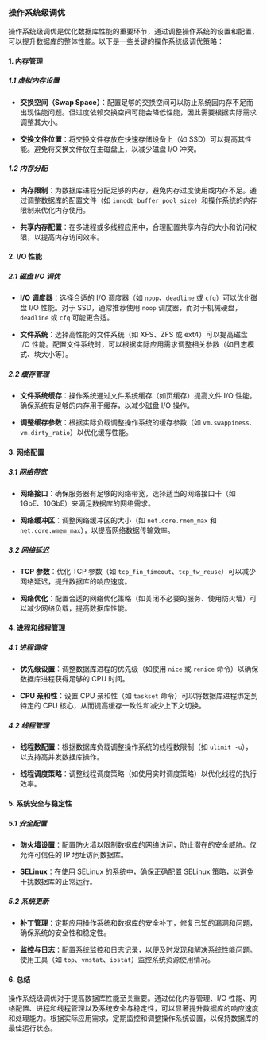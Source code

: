 ### 操作系统级调优

操作系统级调优是优化数据库性能的重要环节，通过调整操作系统的设置和配置，可以提升数据库的整体性能。以下是一些关键的操作系统级调优策略：

#### 1. **内存管理**

##### 1.1 **虚拟内存设置**

- **交换空间（Swap Space）**：配置足够的交换空间可以防止系统因内存不足而出现性能问题。但过度依赖交换空间可能会降低性能，因此需要根据实际需求调整其大小。

- **交换文件位置**：将交换文件存放在快速存储设备上（如 SSD）可以提高其性能。避免将交换文件放在主磁盘上，以减少磁盘 I/O 冲突。

##### 1.2 **内存分配**

- **内存限制**：为数据库进程分配足够的内存，避免内存过度使用或内存不足。通过调整数据库的配置文件（如 `innodb_buffer_pool_size`）和操作系统的内存限制来优化内存使用。

- **共享内存配置**：在多进程或多线程应用中，合理配置共享内存的大小和访问权限，以提高内存访问效率。

#### 2. **I/O 性能**

##### 2.1 **磁盘 I/O 调优**

- **I/O 调度器**：选择合适的 I/O 调度器（如 `noop`、`deadline` 或 `cfq`）可以优化磁盘 I/O 性能。对于 SSD，通常推荐使用 `noop` 调度器，而对于机械硬盘，`deadline` 或 `cfq` 可能更合适。

- **文件系统**：选择高性能的文件系统（如 XFS、ZFS 或 ext4）可以提高磁盘 I/O 性能。配置文件系统时，可以根据实际应用需求调整相关参数（如日志模式、块大小等）。

##### 2.2 **缓存管理**

- **文件系统缓存**：操作系统通过文件系统缓存（如页缓存）提高文件 I/O 性能。确保系统有足够的内存用于缓存，以减少磁盘 I/O 操作。

- **调整缓存参数**：根据实际负载调整操作系统的缓存参数（如 `vm.swappiness`、`vm.dirty_ratio`）以优化缓存性能。

#### 3. **网络配置**

##### 3.1 **网络带宽**

- **网络接口**：确保服务器有足够的网络带宽，选择适当的网络接口卡（如 1GbE、10GbE）来满足数据库的网络需求。

- **网络缓冲区**：调整网络缓冲区的大小（如 `net.core.rmem_max` 和 `net.core.wmem_max`），以提高网络数据传输效率。

##### 3.2 **网络延迟**

- **TCP 参数**：优化 TCP 参数（如 `tcp_fin_timeout`、`tcp_tw_reuse`）可以减少网络延迟，提升数据库的响应速度。

- **网络优化**：配置合适的网络优化策略（如关闭不必要的服务、使用防火墙）可以减少网络负载，提高数据库性能。

#### 4. **进程和线程管理**

##### 4.1 **进程调度**

- **优先级设置**：调整数据库进程的优先级（如使用 `nice` 或 `renice` 命令）以确保数据库进程获得足够的 CPU 时间。

- **CPU 亲和性**：设置 CPU 亲和性（如 `taskset` 命令）可以将数据库进程绑定到特定的 CPU 核心，从而提高缓存一致性和减少上下文切换。

##### 4.2 **线程管理**

- **线程数配置**：根据数据库负载调整操作系统的线程数限制（如 `ulimit -u`），以支持高并发数据库操作。

- **线程调度策略**：调整线程调度策略（如使用实时调度策略）以优化线程的执行效率。

#### 5. **系统安全与稳定性**

##### 5.1 **安全配置**

- **防火墙设置**：配置防火墙以限制数据库的网络访问，防止潜在的安全威胁。仅允许可信任的 IP 地址访问数据库。

- **SELinux**：在使用 SELinux 的系统中，确保正确配置 SELinux 策略，以避免干扰数据库的正常运行。

##### 5.2 **系统更新**

- **补丁管理**：定期应用操作系统和数据库的安全补丁，修复已知的漏洞和问题，确保系统的安全性和稳定性。

- **监控与日志**：配置系统监控和日志记录，以便及时发现和解决系统性能问题。使用工具（如 `top`、`vmstat`、`iostat`）监控系统资源使用情况。

#### 6. **总结**

操作系统级调优对于提高数据库性能至关重要。通过优化内存管理、I/O 性能、网络配置、进程和线程管理以及系统安全与稳定性，可以显著提升数据库的响应速度和处理能力。根据实际应用需求，定期监控和调整操作系统设置，以保持数据库的最佳运行状态。